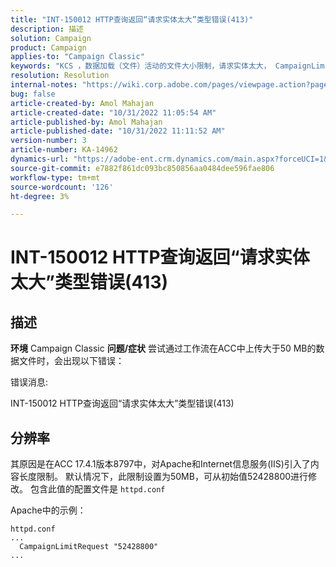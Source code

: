 ```yaml
---
title: "INT-150012 HTTP查询返回“请求实体太大”类型错误(413)"
description: 描述
solution: Campaign
product: Campaign
applies-to: "Campaign Classic"
keywords: "KCS ，数据加载（文件）活动的文件大小限制，请求实体太大， CampaignLimitRequest"
resolution: Resolution
internal-notes: "https://wiki.corp.adobe.com/pages/viewpage.action?pageId=1423015339#ACC-Apache/Tomcat/IIS-WhatisthefilesizelimitforDataloading(file)activity?"
bug: false
article-created-by: Amol Mahajan
article-created-date: "10/31/2022 11:05:54 AM"
article-published-by: Amol Mahajan
article-published-date: "10/31/2022 11:11:52 AM"
version-number: 3
article-number: KA-14962
dynamics-url: "https://adobe-ent.crm.dynamics.com/main.aspx?forceUCI=1&pagetype=entityrecord&etn=knowledgearticle&id=d9098bfb-0b59-ed11-9561-6045bd006079"
source-git-commit: e7882f861dc093bc850856aa0484dee596fae806
workflow-type: tm+mt
source-wordcount: '126'
ht-degree: 3%

---
```


# INT-150012 HTTP查询返回“请求实体太大”类型错误(413)

## 描述

<b>环境</b>
Campaign Classic
<b>问题/症状</b>
尝试通过工作流在ACC中上传大于50 MB的数据文件时，会出现以下错误：



错误消息:

INT-150012 HTTP查询返回“请求实体太大”类型错误(413)


## 分辨率


其原因是在ACC 17.4.1版本8797中，对Apache和Internet信息服务(IIS)引入了内容长度限制。 默认情况下，此限制设置为50MB，可从初始值52428800进行修改。 包含此值的配置文件是 `httpd.conf`

Apache中的示例：


```
httpd.conf
...
  CampaignLimitRequest "52428800"
...
```

